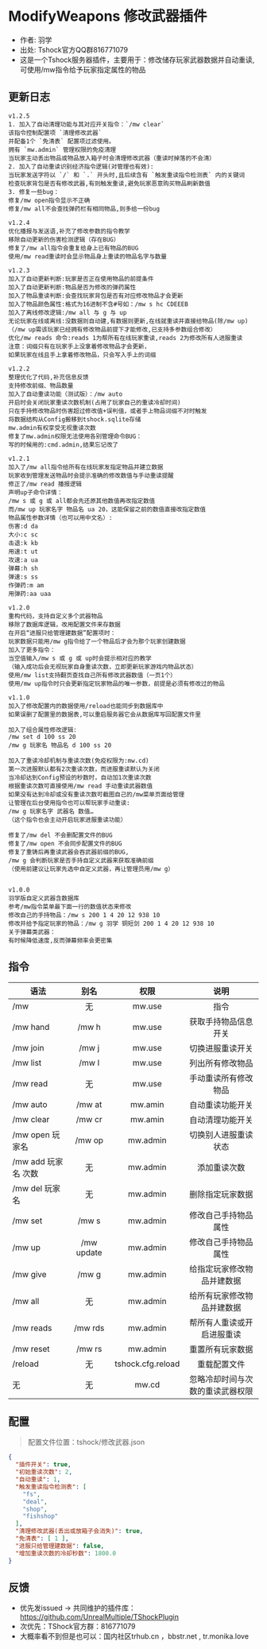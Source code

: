 # ModifyWeapons 修改武器插件

- 作者: 羽学
- 出处: Tshock官方QQ群816771079
- 这是一个Tshock服务器插件，主要用于：修改储存玩家武器数据并自动重读,可使用/mw指令给予玩家指定属性的物品

## 更新日志

```
v1.2.5
1. 加入了自动清理功能与其对应开关指令：`/mw clear`
该指令控制配置项 `清理修改武器`
并配备1个 `免清表` 配置项过滤使用。
拥有 `mw.admin` 管理权限的免疫清理
当玩家主动丢出物品或物品放入箱子时会清理修改武器（重读时掉落的不会清）
2. 加入了自动重读识别经济指令逻辑(对管理也有效):
当玩家发送字符以 `/` 和 `.` 开头时,且后续含有 `触发重读指令检测表` 内的关键词
检查玩家背包是否有修改武器,有则触发重读,避免玩家恶意购买物品刷新数值
3. 修复一些bug：
修复/mw open指令显示不正确
修复/mw all不会查找弹药栏有相同物品,则多给一份bug

v1.2.4
优化播报与发送语,补充了修改参数的指令教学
移除自动更新的伤害检测逻辑（存在BUG）
修复了/mw all指令会重复给身上已有物品的BUG
使用/mw read重读时会显示物品身上重读的物品名字与数量

v1.2.3
加入了自动更新判断:玩家是否正在使用物品的前提条件
加入了自动更新判断:物品是否为修改的弹药属性
加入了物品重读判断:会查找玩家背包是否有对应修改物品才会更新
加入了物品颜色属性:格式为16进制不含#号如：/mw s hc CDEEEB
加入了离线修改逻辑:/mw all 与 g 与 up
无论玩家在线或离线:没数据则自动建,有数据则更新,在线就重读并直接给物品(除/mw up)
（/mw up需该玩家已经拥有修改物品前提下才能修改,已支持多参数组合修改）
优化/mw reads 命令:reads 1为帮所有在线玩家重读,reads 2为修改所有人进服重读
注意：词缀只有在玩家手上没拿着修改物品才会更新，
如果玩家在线且手上拿着修改物品，只会写入手上的词缀

v1.2.2
整理优化了代码,补充信息反馈
支持修改前缀、物品数量
加入了自动重读功能（测试版）：/mw auto
开启时会关闭玩家重读次数机制(占用了玩家自己的重读冷却时间)
只在手持修改物品时伤害超过修改值+误判值，或者手上物品词缀不对时触发
将数据结构从Config搬移到tshock.sqlite存储
mw.admin有权享受无视重读次数
修复了mw.admin权限无法使用各别管理命令BUG：
写的时候用的:cmd.admin,结果忘记改了

v1.2.1
加入了/mw all指令给所有在线玩家发指定物品并建立数据
玩家收到管理发送物品时会提示准确的修改数值与手动重读提醒
修正了/mw read 播报逻辑
声明up子命令详情：
/mw s 或 g 或 all都会先还原其他数值再改指定数值
而/mw up 玩家名字 物品名 ua 20，这能保留之前的数值直接改指定数值
物品属性参数详情（也可以用中文名）:
伤害:d da
大小:c sc
击退:k kb
用速:t ut
攻速:a ua
弹幕:h sh
弹速:s ss
作弹药:m am
用弹药:aa uaa

v1.2.0
重构代码，支持自定义多个武器物品
移除了数据库逻辑，改用配置文件来存数据
在开启“进服只给管理建数据”配置项时：
玩家数据只能用/mw g指令给了一个物品后才会为那个玩家创建数据
加入了更多指令：
当空值输入/mw s 或 g 或 up时会提示相对应的教学
（输入成功后会无视玩家自身重读次数，立即更新玩家游戏内物品状态）
使用/mw list支持翻页查找自己所有修改武器数值（一页1个）
使用/mw up指令时只会更新指定玩家物品的唯一参数，前提是必须有修改过的物品

v1.1.0
加入了修改配置内的数据使用/reload也能同步到数据库中
如果误删了配置里的数据表,可以重启服务器它会从数据库写回配置文件里

加入了组合属性修改逻辑:
/mw set d 100 ss 20
/mw g 玩家名 物品名 d 100 ss 20

加入了重读冷却机制与重读次数(免疫权限为:mw.cd)
第一次进服默认都有2次重读次数，而进服重读默认为关闭
当冷却达到Config预设的秒数时，自动加1次重读次数
根据重读次数可直接使用/mw read 手动重读武器数值
如果没有达到冷却或没有重读次数可截图自己的/mw菜单页面给管理
让管理在后台使用指令也可以帮玩家手动重读:
/mw g 玩家名字 武器名 数值…
（这个指令也会主动开启玩家进服重读功能）

修复了/mw del 不会删配置文件的BUG
修复了/mw open 不会同步配置文件的BUG
修复了重铸后再重读武器会吞武器前缀的BUG,
/mw g 会判断玩家是否手持自定义武器来获取准确前缀
（使用前建议让玩家先选中自定义武器，再让管理员用/mw g）


v1.0.0
羽学版自定义武器含数据库
参考/mw指令菜单最下面一行的数值状态来修改
修改自己的手持物品：/mw s 200 1 4 20 12 938 10
修改并给予指定玩家的物品：/mw g 羽学 铜短剑 200 1 4 20 12 938 10
关于弹幕类武器：
有时候降低速度,反而弹幕频率会更密集
```

## 指令

| 语法                             | 别名  |       权限       |                   说明                   |
| -------------------------------- | :---: | :--------------: | :--------------------------------------: |
| /mw  | 无 |   mw.use    |    指令    |
| /mw hand | /mw h |   mw.use    |    获取手持物品信息开关    |
| /mw join | /mw j |   mw.use    |    切换进服重读开关    |
| /mw list | /mw l |   mw.use    |    列出所有修改物品    |
| /mw read | 无 |   mw.use    |    手动重读所有修改物品    |
| /mw auto | /mw at |   mw.amin    |    自动重读功能开关    |
| /mw clear | /mw cr |   mw.amin    |    自动清理功能开关    |
| /mw open 玩家名 | /mw op |   mw.admin    |    切换别人进服重读状态    |
| /mw add 玩家名 次数 | 无 |   mw.admin    |    添加重读次数    |
| /mw del 玩家名 | 无 |   mw.admin    |    删除指定玩家数据    |
| /mw set | /mw s |   mw.admin    |    修改自己手持物品属性    |
| /mw up | /mw update |   mw.admin    |    修改自己手持物品属性    |
| /mw give | /mw g |   mw.admin    |    给指定玩家修改物品并建数据    |
| /mw all | 无 |   mw.admin    |    给所有玩家修改物品并建数据    |
| /mw reads | /mw rds |   mw.admin    |    帮所有人重读或开启进服重读    |
| /mw reset | /mw rs |   mw.admin    |    重置所有玩家数据    |
| /reload  | 无 |   tshock.cfg.reload    |    重载配置文件    |
| 无  | 无 |   mw.cd    |    忽略冷却时间与次数的重读武器权限    |

## 配置
> 配置文件位置：tshock/修改武器.json
```json
{
  "插件开关": true,
  "初始重读次数": 2,
  "自动重读": 1,
  "触发重读指令检测表": [
    "fs",
    "deal",
    "shop",
    "fishshop"
  ],
  "清理修改武器(丢出或放箱子会消失)": true,
  "免清表": [ 1 ],
  "进服只给管理建数据": false,
  "增加重读次数的冷却秒数": 1800.0
}
```
## 反馈
- 优先发issued -> 共同维护的插件库：https://github.com/UnrealMultiple/TShockPlugin
- 次优先：TShock官方群：816771079
- 大概率看不到但是也可以：国内社区trhub.cn ，bbstr.net , tr.monika.love